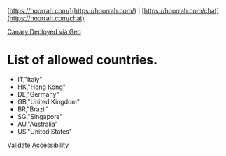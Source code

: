 
[https://hoorrah.com/](https://hoorrah.com/) | [https://hoorrah.com/chat](https://hoorrah.com/chat)

[Canary Deployed via Geo](http://nginx.org/en/docs/http/ngx_http_geo_module.html)


# List of allowed countries.
- IT,"Italy"
- HK,"Hong Kong"
- DE,"Germany"
- GB,"United Kingdom"
- BR,"Brazil"
- SG,"Singapore"
- AU,"Australia"
- ~~US,"United States"~~

[Validate Accessibility](https://geopeeker.com/fetch/?url=https://hoorrah.com/)
